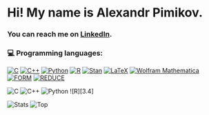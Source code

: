 # Hi! My name is Alexandr Pimikov.

### You can reach me on [LinkedIn][2.1].

### 💻 Programming languages: 
[![C](https://img.shields.io/badge/C-blue)](https://www.cprogramming.com/)
[![C++](https://img.shields.io/badge/C++-green)](https://isocpp.org/)
[![Python](https://img.shields.io/badge/Python-green)](https://www.python.org/)
[![R](https://img.shields.io/badge/R-green)](https://www.r-project.org/)
[![Stan](https://img.shields.io/badge/Stan-red)](https://mc-stan.org/)
[![LaTeX](https://img.shields.io/badge/LaTeX-008080)](https://www.latex-project.org/)
[![Wolfram Mathematica](https://img.shields.io/badge/Wolfram_Mathematica-darkred)](https://www.wolfram.com/mathematica/)
[![FORM](https://img.shields.io/badge/FORM-blue)](https://www.nikhef.nl/~form/)
[![REDUCE](https://img.shields.io/badge/REDUCE-purple)](http://www.reduce-algebra.com/)

![C][3.1] ![C++][3.2] ![Python][3.3] ![R][3.4]

![Stats][4.1]
![Top][4.2]

<!-- links-->

[2.1]: https://www.linkedin.com/in/pimikov/

[3.1]: https://img.shields.io/badge/C-blue(C)
[3.2]: https://img.shields.io/badge/C++-green (C++)
[3.2]: https://img.shields.io/badge/Python++-green (Python)
[3.3]: https://img.shields.io/badge/R-green (R)

[4.1]: https://github-readme-stats.vercel.app/api?username=dnapi&theme=catppuccin_mocha (Stats)
[4.2]: https://github-readme-stats.vercel.app/api/top-langs/?username=dnapi&layout=compact&count_private=fals&theme=catppuccin_mocha&hide=jupyter%20notebook (Top)